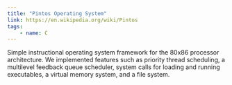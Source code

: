 ```yaml
---
title: "Pintos Operating System"
link: https://en.wikipedia.org/wiki/Pintos
tags:
    - name: C
---
```

Simple instructional operating system framework for the 80x86 processor architecture. We implemented features such as priority thread scheduling, a multilevel feedback queue scheduler, system calls for loading and running executables, a virtual memory system, and a file system.